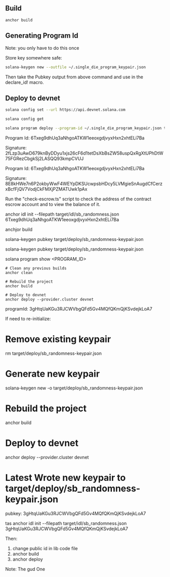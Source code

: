 

## Build

```
anchor build
```


## Generating Program Id
Note: you only have to do this once

Store key somewhere safe:
```bash
solana-keygen new --outfile ~/.single_die_program_keypair.json
```

Then take the Pubkey output from above command and use in the declare_id! macro.


## Deploy to devnet

```bash
solana config set --url https://api.devnet.solana.com
```

```bash
solana config get
```

```bash
solana program deploy --program-id ~/.single_die_program_keypair.json target/deploy/sb_randomness.so
```

Program Id: 6Txeg9dhUq3aNhgoATKW1eeoxgdjvyxHxn2xhtELi7Ba

Signature: 2fLzp3uAwD679knByDDyu1xjs26cF6d1tetDsXbBsZW58uspQxRgXtUPhDtW75FGRezCbgkSj2LASQQ93kmpCVUJ

Program Id: 6Txeg9dhUq3aNhgoATKW1eeoxgdjvyxHxn2xhtELi7Ba

Signature: 8E8kHWe7n6P2okbyWwF4WEYpDKSUcwpsbHDcy5LVMgieSnAugdCfCerzxBcfFjQV7VodjCkFMXjPZMATUwk1pAx

Run the "check-escrow.ts" script to check the address of the contract escrow account and to view the balance of it.




anchor idl init --filepath target/idl/sb_randomness.json 6Txeg9dhUq3aNhgoATKW1eeoxgdjvyxHxn2xhtELi7Ba



anchjor build

solana-keygen pubkey target/deploy/sb_randomness-keypair.json


solana-keygen pubkey target/deploy/sb_randomness-keypair.json


solana program show <PROGRAM_ID>


```
# Clean any previous builds
anchor clean

# Rebuild the project
anchor build

# Deploy to devnet
anchor deploy --provider.cluster devnet

```

programId: 3gHtqUaKGu3RJCWVbgQFd5Gv4MQfQKmQjKSvdejkLoA7






If need to re-initialize:



# Remove existing keypair
rm target/deploy/sb_randomness-keypair.json

# Generate new keypair
solana-keygen new -o target/deploy/sb_randomness-keypair.json

# Rebuild the project
anchor build

# Deploy to devnet
anchor deploy --provider.cluster devnet

Latest
Wrote new keypair to target/deploy/sb_randomness-keypair.json
=====================================================================
pubkey: 3gHtqUaKGu3RJCWVbgQFd5Gv4MQfQKmQjKSvdejkLoA7

tas
anchor idl init --filepath target/idl/sb_randomness.json 3gHtqUaKGu3RJCWVbgQFd5Gv4MQfQKmQjKSvdejkLoA7


Then:

1. change public id in lib code file
2. anchor build
3. anchor deploy




Note: The gud One
